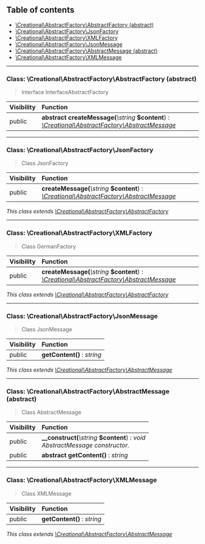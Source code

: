 ## Table of contents

- [\Creational\AbstractFactory\AbstractFactory (abstract)](#class-creationalabstractfactoryabstractfactory-abstract)
- [\Creational\AbstractFactory\JsonFactory](#class-creationalabstractfactoryjsonfactory)
- [\Creational\AbstractFactory\XMLFactory](#class-creationalabstractfactoryxmlfactory)
- [\Creational\AbstractFactory\JsonMessage](#class-creationalabstractfactoryjsonmessage)
- [\Creational\AbstractFactory\AbstractMessage (abstract)](#class-creationalabstractfactoryabstractmessage-abstract)
- [\Creational\AbstractFactory\XMLMessage](#class-creationalabstractfactoryxmlmessage)

<hr />

### Class: \Creational\AbstractFactory\AbstractFactory (abstract)

> Interface InterfaceAbstractFactory

| Visibility | Function |
|:-----------|:---------|
| public | <strong>abstract createMessage(</strong><em>\string</em> <strong>$content</strong>)</strong> : <em>[\Creational\AbstractFactory\AbstractMessage](#class-creationalabstractfactoryabstractmessage-abstract)</em> |

<hr />

### Class: \Creational\AbstractFactory\JsonFactory

> Class JsonFactory

| Visibility | Function |
|:-----------|:---------|
| public | <strong>createMessage(</strong><em>\string</em> <strong>$content</strong>)</strong> : <em>[\Creational\AbstractFactory\AbstractMessage](#class-creationalabstractfactoryabstractmessage-abstract)</em> |

*This class extends [\Creational\AbstractFactory\AbstractFactory](#class-creationalabstractfactoryabstractfactory-abstract)*

<hr />

### Class: \Creational\AbstractFactory\XMLFactory

> Class GermanFactory

| Visibility | Function |
|:-----------|:---------|
| public | <strong>createMessage(</strong><em>\string</em> <strong>$content</strong>)</strong> : <em>[\Creational\AbstractFactory\AbstractMessage](#class-creationalabstractfactoryabstractmessage-abstract)</em> |

*This class extends [\Creational\AbstractFactory\AbstractFactory](#class-creationalabstractfactoryabstractfactory-abstract)*

<hr />

### Class: \Creational\AbstractFactory\JsonMessage

> Class JsonMessage

| Visibility | Function |
|:-----------|:---------|
| public | <strong>getContent()</strong> : <em>string</em> |

*This class extends [\Creational\AbstractFactory\AbstractMessage](#class-creationalabstractfactoryabstractmessage-abstract)*

<hr />

### Class: \Creational\AbstractFactory\AbstractMessage (abstract)

> Class AbstractMessage

| Visibility | Function |
|:-----------|:---------|
| public | <strong>__construct(</strong><em>\string</em> <strong>$content</strong>)</strong> : <em>void</em><br /><em>AbstractMessage constructor.</em> |
| public | <strong>abstract getContent()</strong> : <em>string</em> |

<hr />

### Class: \Creational\AbstractFactory\XMLMessage

> Class XMLMessage

| Visibility | Function |
|:-----------|:---------|
| public | <strong>getContent()</strong> : <em>string</em> |

*This class extends [\Creational\AbstractFactory\AbstractMessage](#class-creationalabstractfactoryabstractmessage-abstract)*

